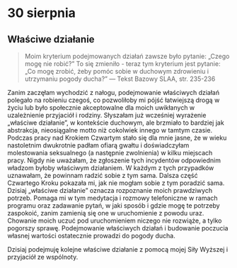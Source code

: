 
# 30 sierpnia

## Właściwe działanie

> Moim kryterium podejmowanych działań zawsze było pytanie: „Czego mogę nie robić?” To się zmieniło - teraz tym kryterium jest pytanie: „Co mogę zrobić, żeby pomóc sobie w duchowym zdrowieniu i utrzymaniu pogody ducha?” — Tekst Bazowy SLAA, str. 235-236

Zanim zaczęłam wychodzić z nałogu, podejmowanie właściwych działań polegało na robieniu czegoś, co pozwoliłoby mi pójść łatwiejszą drogą w życiu lub było społecznie akceptowalne dla moich uwikłanych w uzależnienie przyjaciół i rodziny. Słyszałam już wcześniej wyrażenie „właściwe działanie”, w kontekście duchowym, ale brzmiało to bardziej jak abstrakcja, nieosiągalne motto niż cokolwiek innego w tamtym czasie. Podczas pracy nad Krokiem Czwartym stało się dla mnie jasne, że w wieku nastoletnim dwukrotnie padłam ofiarą gwałtu i doświadczyłam molestowania seksualnego (a następnie zwolnienia) w kilku miejscach pracy. Nigdy nie uważałam, że zgłoszenie tych incydentów odpowiednim władzom byłoby właściwym działaniem. W każdym z tych przypadków uznawałam, że powinnam radzić sobie z tym sama. Dalsza część Czwartego Kroku pokazała mi, jak nie mogłam sobie z tym poradzić sama. Dzisiaj „właściwe działanie” oznacza rozpoznanie moich prawdziwych potrzeb. Pomaga mi w tym medytacja i rozmowy telefoniczne w ramach programu oraz zadawanie pytań, w jaki sposób i gdzie mogę te potrzeby zaspokoić, zanim zamienią się one w uruchomienie z powodu uraz. Chowanie moich uczuć pod uruchomieniem niczego nie rozwiąże, a tylko pogorszy sprawę. Podejmowanie właściwych działań i budowanie poczucia własnej wartości ostatecznie prowadzi do pogody ducha.

Dzisiaj podejmuję kolejne właściwe działanie z pomocą mojej Siły Wyższej i przyjaciół ze wspólnoty.
